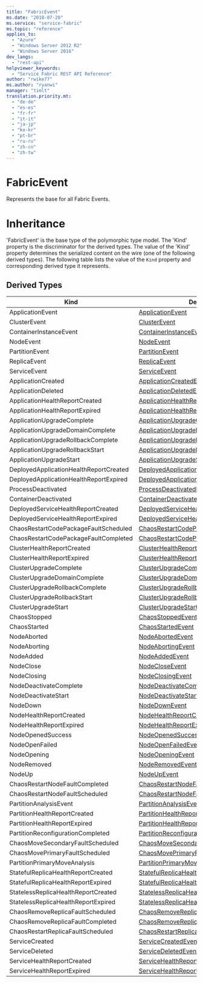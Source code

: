 ```yaml
---
title: "FabricEvent"
ms.date: "2018-07-20"
ms.service: "service-fabric"
ms.topic: "reference"
applies_to: 
  - "Azure"
  - "Windows Server 2012 R2"
  - "Windows Server 2016"
dev_langs: 
  - "rest-api"
helpviewer_keywords: 
  - "Service Fabric REST API Reference"
author: "rwike77"
ms.author: "ryanwi"
manager: "timlt"
translation.priority.mt: 
  - "de-de"
  - "es-es"
  - "fr-fr"
  - "it-it"
  - "ja-jp"
  - "ko-kr"
  - "pt-br"
  - "ru-ru"
  - "zh-cn"
  - "zh-tw"
---
```

# FabricEvent

Represents the base for all Fabric Events.
# Inheritance

'FabricEvent' is the base type of the polymorphic type model. The 'Kind' property is the discriminator for the derived types. 
The value of the 'Kind' property determines the serialized content on the wire (one of the following derived types). 
The following table lists the value of the `Kind` property and corresponding derived type it represents.
## Derived Types

| Kind | Derived Type |
| --- | --- | 
| ApplicationEvent | [ApplicationEvent](sfclient-model-applicationevent.md) |
| ClusterEvent | [ClusterEvent](sfclient-model-clusterevent.md) |
| ContainerInstanceEvent | [ContainerInstanceEvent](sfclient-model-containerinstanceevent.md) |
| NodeEvent | [NodeEvent](sfclient-model-nodeevent.md) |
| PartitionEvent | [PartitionEvent](sfclient-model-partitionevent.md) |
| ReplicaEvent | [ReplicaEvent](sfclient-model-replicaevent.md) |
| ServiceEvent | [ServiceEvent](sfclient-model-serviceevent.md) |
| ApplicationCreated | [ApplicationCreatedEvent](sfclient-model-applicationcreatedevent.md) |
| ApplicationDeleted | [ApplicationDeletedEvent](sfclient-model-applicationdeletedevent.md) |
| ApplicationHealthReportCreated | [ApplicationHealthReportCreatedEvent](sfclient-model-applicationhealthreportcreatedevent.md) |
| ApplicationHealthReportExpired | [ApplicationHealthReportExpiredEvent](sfclient-model-applicationhealthreportexpiredevent.md) |
| ApplicationUpgradeComplete | [ApplicationUpgradeCompleteEvent](sfclient-model-applicationupgradecompleteevent.md) |
| ApplicationUpgradeDomainComplete | [ApplicationUpgradeDomainCompleteEvent](sfclient-model-applicationupgradedomaincompleteevent.md) |
| ApplicationUpgradeRollbackComplete | [ApplicationUpgradeRollbackCompleteEvent](sfclient-model-applicationupgraderollbackcompleteevent.md) |
| ApplicationUpgradeRollbackStart | [ApplicationUpgradeRollbackStartEvent](sfclient-model-applicationupgraderollbackstartevent.md) |
| ApplicationUpgradeStart | [ApplicationUpgradeStartEvent](sfclient-model-applicationupgradestartevent.md) |
| DeployedApplicationHealthReportCreated | [DeployedApplicationHealthReportCreatedEvent](sfclient-model-deployedapplicationhealthreportcreatedevent.md) |
| DeployedApplicationHealthReportExpired | [DeployedApplicationHealthReportExpiredEvent](sfclient-model-deployedapplicationhealthreportexpiredevent.md) |
| ProcessDeactivated | [ProcessDeactivatedEvent](sfclient-model-processdeactivatedevent.md) |
| ContainerDeactivated | [ContainerDeactivatedEvent](sfclient-model-containerdeactivatedevent.md) |
| DeployedServiceHealthReportCreated | [DeployedServiceHealthReportCreatedEvent](sfclient-model-deployedservicehealthreportcreatedevent.md) |
| DeployedServiceHealthReportExpired | [DeployedServiceHealthReportExpiredEvent](sfclient-model-deployedservicehealthreportexpiredevent.md) |
| ChaosRestartCodePackageFaultScheduled | [ChaosRestartCodePackageFaultScheduledEvent](sfclient-model-chaosrestartcodepackagefaultscheduledevent.md) |
| ChaosRestartCodePackageFaultCompleted | [ChaosRestartCodePackageFaultCompletedEvent](sfclient-model-chaosrestartcodepackagefaultcompletedevent.md) |
| ClusterHealthReportCreated | [ClusterHealthReportCreatedEvent](sfclient-model-clusterhealthreportcreatedevent.md) |
| ClusterHealthReportExpired | [ClusterHealthReportExpiredEvent](sfclient-model-clusterhealthreportexpiredevent.md) |
| ClusterUpgradeComplete | [ClusterUpgradeCompleteEvent](sfclient-model-clusterupgradecompleteevent.md) |
| ClusterUpgradeDomainComplete | [ClusterUpgradeDomainCompleteEvent](sfclient-model-clusterupgradedomaincompleteevent.md) |
| ClusterUpgradeRollbackComplete | [ClusterUpgradeRollbackCompleteEvent](sfclient-model-clusterupgraderollbackcompleteevent.md) |
| ClusterUpgradeRollbackStart | [ClusterUpgradeRollbackStartEvent](sfclient-model-clusterupgraderollbackstartevent.md) |
| ClusterUpgradeStart | [ClusterUpgradeStartEvent](sfclient-model-clusterupgradestartevent.md) |
| ChaosStopped | [ChaosStoppedEvent](sfclient-model-chaosstoppedevent.md) |
| ChaosStarted | [ChaosStartedEvent](sfclient-model-chaosstartedevent.md) |
| NodeAborted | [NodeAbortedEvent](sfclient-model-nodeabortedevent.md) |
| NodeAborting | [NodeAbortingEvent](sfclient-model-nodeabortingevent.md) |
| NodeAdded | [NodeAddedEvent](sfclient-model-nodeaddedevent.md) |
| NodeClose | [NodeCloseEvent](sfclient-model-nodecloseevent.md) |
| NodeClosing | [NodeClosingEvent](sfclient-model-nodeclosingevent.md) |
| NodeDeactivateComplete | [NodeDeactivateCompleteEvent](sfclient-model-nodedeactivatecompleteevent.md) |
| NodeDeactivateStart | [NodeDeactivateStartEvent](sfclient-model-nodedeactivatestartevent.md) |
| NodeDown | [NodeDownEvent](sfclient-model-nodedownevent.md) |
| NodeHealthReportCreated | [NodeHealthReportCreatedEvent](sfclient-model-nodehealthreportcreatedevent.md) |
| NodeHealthReportExpired | [NodeHealthReportExpiredEvent](sfclient-model-nodehealthreportexpiredevent.md) |
| NodeOpenedSuccess | [NodeOpenedSuccessEvent](sfclient-model-nodeopenedsuccessevent.md) |
| NodeOpenFailed | [NodeOpenFailedEvent](sfclient-model-nodeopenfailedevent.md) |
| NodeOpening | [NodeOpeningEvent](sfclient-model-nodeopeningevent.md) |
| NodeRemoved | [NodeRemovedEvent](sfclient-model-noderemovedevent.md) |
| NodeUp | [NodeUpEvent](sfclient-model-nodeupevent.md) |
| ChaosRestartNodeFaultCompleted | [ChaosRestartNodeFaultCompletedEvent](sfclient-model-chaosrestartnodefaultcompletedevent.md) |
| ChaosRestartNodeFaultScheduled | [ChaosRestartNodeFaultScheduledEvent](sfclient-model-chaosrestartnodefaultscheduledevent.md) |
| PartitionAnalysisEvent | [PartitionAnalysisEvent](sfclient-model-partitionanalysisevent.md) |
| PartitionHealthReportCreated | [PartitionHealthReportCreatedEvent](sfclient-model-partitionhealthreportcreatedevent.md) |
| PartitionHealthReportExpired | [PartitionHealthReportExpiredEvent](sfclient-model-partitionhealthreportexpiredevent.md) |
| PartitionReconfigurationCompleted | [PartitionReconfigurationCompletedEvent](sfclient-model-partitionreconfigurationcompletedevent.md) |
| ChaosMoveSecondaryFaultScheduled | [ChaosMoveSecondaryFaultScheduledEvent](sfclient-model-chaosmovesecondaryfaultscheduledevent.md) |
| ChaosMovePrimaryFaultScheduled | [ChaosMovePrimaryFaultScheduledEvent](sfclient-model-chaosmoveprimaryfaultscheduledevent.md) |
| PartitionPrimaryMoveAnalysis | [PartitionPrimaryMoveAnalysisEvent](sfclient-model-partitionprimarymoveanalysisevent.md) |
| StatefulReplicaHealthReportCreated | [StatefulReplicaHealthReportCreatedEvent](sfclient-model-statefulreplicahealthreportcreatedevent.md) |
| StatefulReplicaHealthReportExpired | [StatefulReplicaHealthReportExpiredEvent](sfclient-model-statefulreplicahealthreportexpiredevent.md) |
| StatelessReplicaHealthReportCreated | [StatelessReplicaHealthReportCreatedEvent](sfclient-model-statelessreplicahealthreportcreatedevent.md) |
| StatelessReplicaHealthReportExpired | [StatelessReplicaHealthReportExpiredEvent](sfclient-model-statelessreplicahealthreportexpiredevent.md) |
| ChaosRemoveReplicaFaultScheduled | [ChaosRemoveReplicaFaultScheduledEvent](sfclient-model-chaosremovereplicafaultscheduledevent.md) |
| ChaosRemoveReplicaFaultCompleted | [ChaosRemoveReplicaFaultCompletedEvent](sfclient-model-chaosremovereplicafaultcompletedevent.md) |
| ChaosRestartReplicaFaultScheduled | [ChaosRestartReplicaFaultScheduledEvent](sfclient-model-chaosrestartreplicafaultscheduledevent.md) |
| ServiceCreated | [ServiceCreatedEvent](sfclient-model-servicecreatedevent.md) |
| ServiceDeleted | [ServiceDeletedEvent](sfclient-model-servicedeletedevent.md) |
| ServiceHealthReportCreated | [ServiceHealthReportCreatedEvent](sfclient-model-servicehealthreportcreatedevent.md) |
| ServiceHealthReportExpired | [ServiceHealthReportExpiredEvent](sfclient-model-servicehealthreportexpiredevent.md) |

